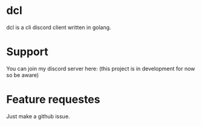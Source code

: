 # dcl
dcl is a cli discord client written in golang.

# Support
You can join my discord server here: (this project is in development for now so be aware)

# Feature requestes
Just make a github issue.